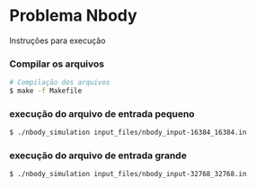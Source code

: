 # Problema Nbody

Instruções para execução

### Compilar os arquivos

```bash
# Compilação dos arquivos
$ make -f Makefile
```

### execução do arquivo de entrada pequeno

```bash
$ ./nbody_simulation input_files/nbody_input-16384_16384.in
```

### execução do arquivo de entrada grande

```bash
$ ./nbody_simulation input_files/nbody_input-32768_32768.in
```
